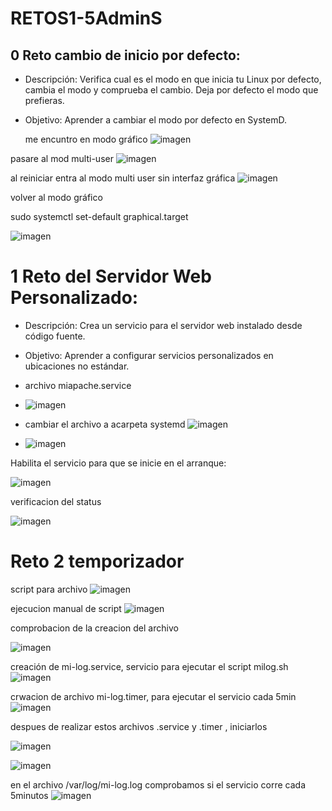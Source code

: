 # RETOS1-5AdminS
## 0 Reto cambio de inicio por defecto:
- Descripción: Verifica cual es el modo en que inicia tu Linux por defecto, cambia el modo y
comprueba el cambio. Deja por defecto el modo que prefieras.
- Objetivo: Aprender a cambiar el modo por defecto en SystemD.
  
  me encuntro en modo gráfico 
![imagen](https://github.com/vanessa541/RETOS1-5AdminS/assets/111407329/339ff5dd-addb-4561-8d3b-41185c5a264e)



pasare al mod multi-user
![imagen](https://github.com/vanessa541/RETOS1-5AdminS/assets/111407329/7d70918a-b6ff-4630-8376-09234f854065)


al reiniciar entra al modo multi user sin interfaz gráfica
![imagen](https://github.com/vanessa541/RETOS1-5AdminS/assets/111407329/6d1f017f-7278-4c79-b5f6-d0e9cf2034ff)


volver al modo gráfico 

sudo systemctl set-default graphical.target 

![imagen](https://github.com/vanessa541/RETOS1-5AdminS/assets/111407329/d516a572-b80e-4f3f-b6b3-fca011779940)

# 1 Reto del Servidor Web Personalizado:
- Descripción: Crea un servicio para el servidor web instalado desde código fuente.
- Objetivo: Aprender a configurar servicios personalizados en ubicaciones no estándar.

- archivo miapache.service
- ![imagen](https://github.com/vanessa541/RETOS1-5AdminS/assets/111407329/a625a033-3704-4666-b96f-6dd30fa82768)


- cambiar el archivo a acarpeta systemd ![imagen](https://github.com/vanessa541/RETOS1-5AdminS/assets/111407329/7700b74e-3292-4b42-bda7-1c43cbd6f8d7)

- ![imagen](https://github.com/vanessa541/RETOS1-5AdminS/assets/111407329/264dd8a9-0e05-4e95-8d94-7f13c48b7898)

Habilita el servicio para que se inicie en el arranque:

![imagen](https://github.com/vanessa541/RETOS1-5AdminS/assets/111407329/c6cd3242-522b-49f6-90cd-6946b254cf67)


verificacion del status

![imagen](https://github.com/vanessa541/RETOS1-5AdminS/assets/111407329/6f006a2c-ea2f-4aef-8169-aa8aa650ac6f)



 # Reto 2 temporizador

 script para archivo 
 ![imagen](https://github.com/vanessa541/RETOS1-5AdminS/assets/111407329/56f1fb58-aa59-42f2-99cd-18b6ce808ee5)
 
ejecucion manual de script 
![imagen](https://github.com/vanessa541/RETOS1-5AdminS/assets/111407329/206ed1cf-962a-4f17-935e-f2041a521d43)

comprobacion de la creacion del archivo

![imagen](https://github.com/vanessa541/RETOS1-5AdminS/assets/111407329/5c7414b8-d0b1-455d-91fd-3d8bacaf2420)

creación de mi-log.service, servicio para ejecutar el script milog.sh
![imagen](https://github.com/vanessa541/RETOS1-5AdminS/assets/111407329/f55ed2b8-1301-4547-b2ad-068c5c64d1ff)

crwacion de archivo mi-log.timer, para ejecutar el servicio cada 5min
![imagen](https://github.com/vanessa541/RETOS1-5AdminS/assets/111407329/000afbd9-fc80-432f-8da3-51a0845ef0f4)



despues de realizar estos archivos .service y .timer , iniciarlos

![imagen](https://github.com/vanessa541/RETOS1-5AdminS/assets/111407329/9f92bb57-df01-4d48-a0f2-f61c9cc47f73)

![imagen](https://github.com/vanessa541/RETOS1-5AdminS/assets/111407329/d3a2ca8c-09e7-4c16-a2e1-438696f44562)

en el archivo /var/log/mi-log.log comprobamos si el servicio corre cada 5minutos
![imagen](https://github.com/vanessa541/RETOS1-5AdminS/assets/111407329/ba858995-a809-43d6-b607-ce355af4a4b8)

